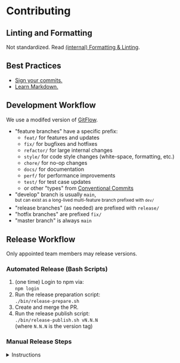 # Contributing

## Linting and Formatting

Not standardized. Read [(internal) Formatting & Linting](https://confluence.tacc.utexas.edu/x/HoBGCw).

## Best Practices

- [Sign your commits.](https://help.github.com/en/github/authenticating-to-github/managing-commit-signature-verification)
- [Learn Markdown.](https://bitbucket.org/tutorials/markdowndemo)

## Development Workflow

We use a modifed version of [GitFlow](https://datasift.github.io/gitflow/IntroducingGitFlow.html).

- "feature branches" have a specific prefix:
  - `feat/` for features and updates
  - `fix/` for bugfixes and hotfixes
  - `refactor/` for large internal changes
  - `style/` for code style changes (white-space, formatting, etc.)
  - `chore/` for no-op changes
  - `docs/` for documentation
  - `perf/` for performance improvements
  - `test/` for test case updates
  - or other "types" from [Conventional Commits](https://www.conventionalcommits.org/en/v1.0.0/#summary)
- "develop" branch is usually `main`,\
    <sup>but can exist as a long-lived multi-feature branch prefixed with `dev/`</sup>
- "release branches" (as needed) are prefixed with `release/`
- "hotfix branches" are prefixed `fix/`
- "master branch" is always `main`

## Release Workflow

Only appointed team members may release versions.

### Automated Release (Bash Scripts)

1. (one time) Login to npm via:\
    `npm login`
2. Run the release preparation script:\
    `./bin/release-prepare.sh`
3. Create and merge the PR.
4. Run the release publish script:\
    `./bin/release-publish.sh vN.N.N`\
    (where `N.N.N` is the version tag)

### Manual Release Steps

<details>
<summary>Instructions</summary>

1. (one time) Login to npm via:\
    `npm login`
1. Create new branch for version bump.
1. Verify build is up-to-date:\
    `npm run build:css`\
    <sub>Commit substantial unexpected changes via independent PR.</sub>
1. Update version via:\
    `npm version vN.N.N`\
    (where `N.N.N` is the version tag)
1. Build with new version:\
    `npm run build:css`
1. Commit, push, PR, review, merge.
1. Publish to NPM via:\
    `npm publish --access public`\
    <sub>Project build will automatically occur before publish.</sub>
1. Create release and tag on GitHub.
1. Fetch the latest tags.\
    `git fetch --tags`
1. Check whether tag is annotated.\
    `git describe --always`\
    (expect `vN.N.N` i.e. the version tag)
1. **If** tag is **not** annotated, **then**:
    1. Annotate Github's tag:\
        `bin/annotate-tag.sh vN.N.N`\
        (where `N.N.N` is the version tag)
    1. Overwrite remote tag with annotated one:\
        `git push --tags --force`

</details>

